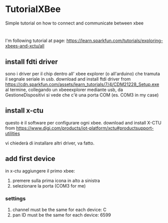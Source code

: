 # TutorialXBee
Simple tutorial on how to connect and communicate between xbee

#
I'm following tutorial at page: https://learn.sparkfun.com/tutorials/exploring-xbees-and-xctu/all

## install fdti driver
sono i driver per il chip dentro all' xbee explorer (o all'arduino) che tramuta il segnale seriale in usb.
download and install ftdi driver from https://cdn.sparkfun.com/assets/learn_tutorials/7/4/CDM21228_Setup.exe
al termine, collegando un xbeeexplorer mediante usb, da GestioneDispositivi si vede che c'è una porta COM (es. COM3 in my case) 

## install x-ctu
questo è il software per configurare ogni xbee.
download and install X-CTU from https://www.digi.com/products/iot-platform/xctu#productsupport-utilities

vi chiederà di installare altri driver, va fatto.

## add first device

in x-ctu aggiungere il primo xbee:
1. premere sulla prima icona in alto a sinistra
1. selezionare la porta (COM3 for me)

### settings

1. channel must be the same for each device: C
1. pan ID must be the same for each device: 6599
